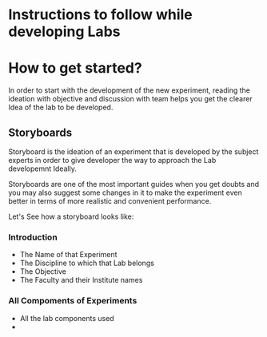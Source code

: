 # Instructions to follow while developing Labs


# How to get started?

In order to start with the development of the new experiment, reading the ideation with objective and discussion with team helps you get the clearer Idea of the lab to be developed.

## Storyboards

Storyboard is the ideation of an experiment that is developed by the subject experts in order to give developer the way to approach the Lab developemnt Ideally.

Storyboards are one of the most important guides when you get doubts and you may also suggest some changes in it to make the experiment even better in terms of more realistic and convenient performance.

Let's See how a storyboard looks like:

### Introduction
- The Name of that Experiment
- The Discipline to which that Lab belongs
- The Objective
- The Faculty and their Institute names



### All Compoments of Experiments
- All the lab components used
- 

 
